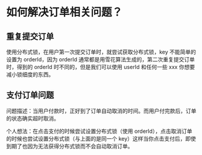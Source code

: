 # 如何解决订单相关问题？

## 重复提交订单

使用分布式锁，在用户第一次提交订单时，就尝试获取分布式锁，key 不能简单的设置为 orderId，因为 orderId 通常都是用雪花算法生成的，第二次重复提交订单时，得到的 orderId 时不同的，但是我们可以使用 userId 和任何一些 xxx 你想要减小锁细度的东西。

## 支付订单问题

问题描述：当用户付款时，正好到了订单自动取消的时间。而用户付完款后，订单的状态确实超时取消。

个人想法：在点击支付的时候尝试设置分布式锁（使用 orderId），点击取消订单的时候也尝试设置分布式锁（与上面的是同一个 key）这样当你点击支付后，即使到期了也因为无法获得分布式锁而不会自动取消订单。
